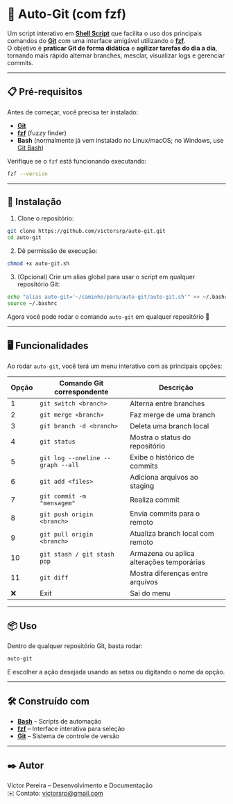 
# 🚀 Auto-Git (com fzf)

Um script interativo em **[Shell Script](https://www.gnu.org/software/bash/)** que facilita o uso dos principais comandos do **[Git](https://git-scm.com/)** com uma interface amigável utilizando o **[fzf](https://github.com/junegunn/fzf)**.  
O objetivo é **praticar Git de forma didática** e **agilizar tarefas do dia a dia**, tornando mais rápido alternar branches, mesclar, visualizar logs e gerenciar commits.

---

## 📋 Pré-requisitos

Antes de começar, você precisa ter instalado:

- **[Git](https://git-scm.com/)**  
- **[fzf](https://github.com/junegunn/fzf)** (fuzzy finder)  
- **Bash** (normalmente já vem instalado no Linux/macOS; no Windows, use [Git Bash](https://gitforwindows.org/))

Verifique se o `fzf` está funcionando executando:

```bash
fzf --version
```

---

## 🔧 Instalação

1. Clone o repositório:

```bash
git clone https://github.com/victorsrp/auto-git.git
cd auto-git
```

2. Dê permissão de execução:

```bash
chmod +x auto-git.sh
```

3. (Opcional) Crie um alias global para usar o script em qualquer repositório Git:

```bash
echo "alias auto-git='~/caminho/para/auto-git/auto-git.sh'" >> ~/.bashrc
source ~/.bashrc
```

Agora você pode rodar o comando `auto-git` em qualquer repositório 🚀

---

## 🖥️ Funcionalidades

Ao rodar `auto-git`, você terá um menu interativo com as principais opções:

| Opção | Comando Git correspondente | Descrição |
|-------|---------------------------|-----------|
| 1 | `git switch <branch>` | Alterna entre branches |
| 2 | `git merge <branch>` | Faz merge de uma branch |
| 3 | `git branch -d <branch>` | Deleta uma branch local |
| 4 | `git status` | Mostra o status do repositório |
| 5 | `git log --oneline --graph --all` | Exibe o histórico de commits |
| 6 | `git add <files>` | Adiciona arquivos ao staging |
| 7 | `git commit -m "mensagem"` | Realiza commit |
| 8 | `git push origin <branch>` | Envia commits para o remoto |
| 9 | `git pull origin <branch>` | Atualiza branch local com remoto |
| 10 | `git stash / git stash pop` | Armazena ou aplica alterações temporárias |
| 11 | `git diff` | Mostra diferenças entre arquivos |
| ❌ | Exit | Sai do menu |

---

## 📦 Uso

Dentro de qualquer repositório Git, basta rodar:

```bash
auto-git
```

E escolher a ação desejada usando as setas ou digitando o nome da opção.

---

## 🛠️ Construído com

- **[Bash](https://www.gnu.org/software/bash/)** – Scripts de automação  
- **[fzf](https://github.com/junegunn/fzf)** – Interface interativa para seleção  
- **[Git](https://git-scm.com/)** – Sistema de controle de versão  

---

## ✒️ Autor

Victor Pereira – Desenvolvimento e Documentação  
✉️ Contato: [victorsrp@gmail.com](mailto:victorsrp@gmail.com)
